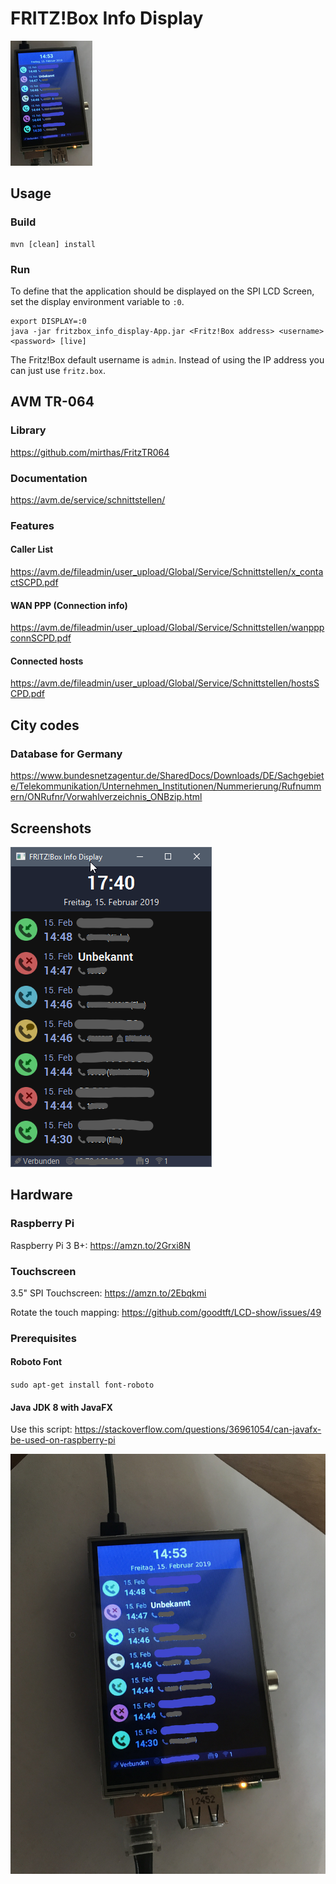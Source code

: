 # FRITZ!Box Info Display

![](repo/photo_small.jpg)

## Usage

### Build

    mvn [clean] install

### Run
To define that the application should be displayed on the SPI LCD Screen, set the display environment variable to ``:0``.

    export DISPLAY=:0
    java -jar fritzbox_info_display-App.jar <Fritz!Box address> <username> <password> [live]
    
The Fritz!Box default username is ``admin``.
Instead of using the IP address you can just use ``fritz.box``.

## AVM TR-064

### Library
https://github.com/mirthas/FritzTR064

### Documentation
https://avm.de/service/schnittstellen/

### Features

#### Caller List
https://avm.de/fileadmin/user_upload/Global/Service/Schnittstellen/x_contactSCPD.pdf

#### WAN PPP (Connection info)
https://avm.de/fileadmin/user_upload/Global/Service/Schnittstellen/wanpppconnSCPD.pdf

#### Connected hosts
https://avm.de/fileadmin/user_upload/Global/Service/Schnittstellen/hostsSCPD.pdf

## City codes

### Database for Germany
https://www.bundesnetzagentur.de/SharedDocs/Downloads/DE/Sachgebiete/Telekommunikation/Unternehmen_Institutionen/Nummerierung/Rufnummern/ONRufnr/Vorwahlverzeichnis_ONBzip.html

## Screenshots
![](repo/screenshot1.png)

## Hardware

### Raspberry Pi
Raspberry Pi 3 B+: https://amzn.to/2Grxi8N

### Touchscreen
3.5" SPI Touchscreen: https://amzn.to/2Ebqkmi

Rotate the touch mapping:
https://github.com/goodtft/LCD-show/issues/49

### Prerequisites

#### Roboto Font
``sudo apt-get install font-roboto``

#### Java JDK 8 with JavaFX
Use this script: https://stackoverflow.com/questions/36961054/can-javafx-be-used-on-raspberry-pi

![](repo/photo.jpg)
